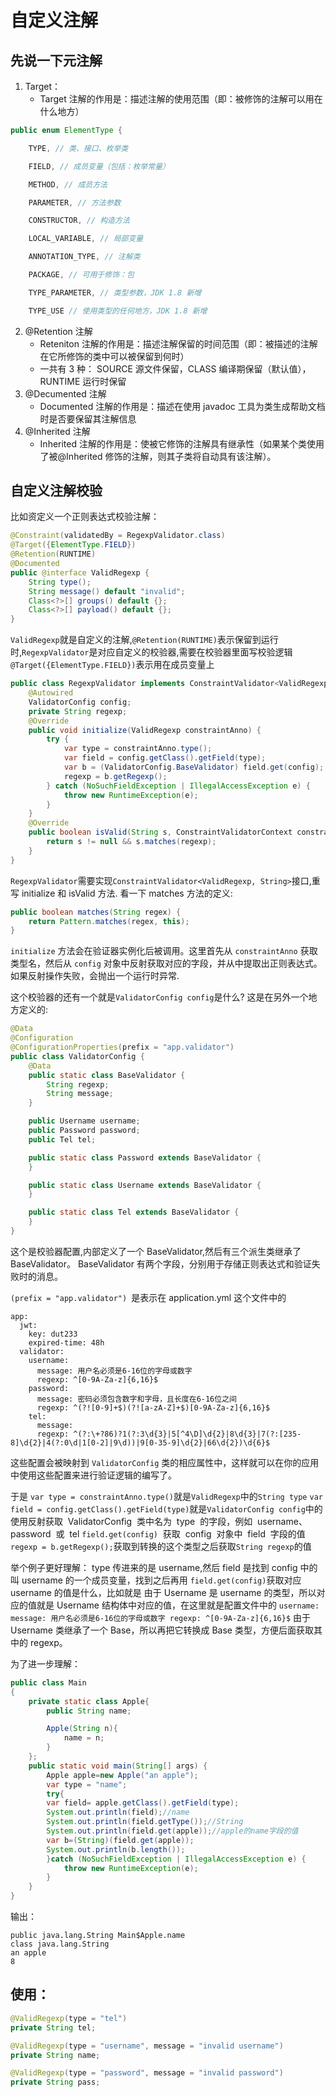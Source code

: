 # 自定义注解

## 先说一下元注解

1. Target：
    - Target 注解的作用是：描述注解的使用范围（即：被修饰的注解可以用在什么地方）

```java
public enum ElementType {

    TYPE, // 类、接口、枚举类

    FIELD, // 成员变量（包括：枚举常量）

    METHOD, // 成员方法

    PARAMETER, // 方法参数

    CONSTRUCTOR, // 构造方法

    LOCAL_VARIABLE, // 局部变量

    ANNOTATION_TYPE, // 注解类

    PACKAGE, // 可用于修饰：包

    TYPE_PARAMETER, // 类型参数，JDK 1.8 新增

    TYPE_USE // 使用类型的任何地方，JDK 1.8 新增
```

2. @Retention 注解
    - Reteniton 注解的作用是：描述注解保留的时间范围（即：被描述的注解在它所修饰的类中可以被保留到何时）
    - 一共有 3 种： SOURCE 源文件保留，CLASS 编译期保留（默认值），RUNTIME 运行时保留
3. @Decumented 注解
    - Documented 注解的作用是：描述在使用 javadoc 工具为类生成帮助文档时是否要保留其注解信息
4. @Inherited 注解
    - Inherited 注解的作用是：使被它修饰的注解具有继承性（如果某个类使用了被@Inherited 修饰的注解，则其子类将自动具有该注解）。

## 自定义注解校验

比如资定义一个正则表达式校验注解：

```java
@Constraint(validatedBy = RegexpValidator.class)
@Target({ElementType.FIELD})
@Retention(RUNTIME)
@Documented
public @interface ValidRegexp {
    String type();
    String message() default "invalid";
    Class<?>[] groups() default {};
    Class<?>[] payload() default {};
}
```

`ValidRegexp`就是自定义的注解,`@Retention(RUNTIME)`表示保留到运行时,`RegexpValidator`是对应自定义的校验器,需要在校验器里面写校验逻辑
`@Target({ElementType.FIELD})`表示用在成员变量上

```java
public class RegexpValidator implements ConstraintValidator<ValidRegexp, String> {
    @Autowired
    ValidatorConfig config;
    private String regexp;
    @Override
    public void initialize(ValidRegexp constraintAnno) {
        try {
            var type = constraintAnno.type();
            var field = config.getClass().getField(type);
            var b = (ValidatorConfig.BaseValidator) field.get(config);
            regexp = b.getRegexp();
        } catch (NoSuchFieldException | IllegalAccessException e) {
            throw new RuntimeException(e);
        }
    }
    @Override
    public boolean isValid(String s, ConstraintValidatorContext constraintValidatorContext) {
        return s != null && s.matches(regexp);
    }
}
```

`RegexpValidator`需要实现`ConstraintValidator<ValidRegexp, String>`接口,重写 initialize 和 isValid 方法.
看一下 matches 方法的定义:

```java
public boolean matches(String regex) {
    return Pattern.matches(regex, this);
}
```

`initialize` 方法会在验证器实例化后被调用。这里首先从 `constraintAnno` 获取类型名，然后从 `config` 对象中反射获取对应的字段，并从中提取出正则表达式。如果反射操作失败，会抛出一个运行时异常.

这个校验器的还有一个就是`ValidatorConfig config`是什么?
这是在另外一个地方定义的:

```java
@Data
@Configuration
@ConfigurationProperties(prefix = "app.validator")
public class ValidatorConfig {
    @Data
    public static class BaseValidator {
        String regexp;
        String message;
    }

    public Username username;
    public Password password;
    public Tel tel;

    public static class Password extends BaseValidator {
    }

    public static class Username extends BaseValidator {
    }

    public static class Tel extends BaseValidator {
    }
}
```

这个是校验器配置,内部定义了一个 BaseValidator,然后有三个派生类继承了 BaseValidator。
BaseValidator 有两个字段，分别用于存储正则表达式和验证失败时的消息。

`(prefix = "app.validator") `是表示在 application.yml 这个文件中的

```
app:
  jwt:
    key: dut233
    expired-time: 48h
  validator:
    username:
      message: 用户名必须是6-16位的字母或数字
      regexp: ^[0-9A-Za-z]{6,16}$
    password:
      message: 密码必须包含数字和字母，且长度在6-16位之间
      regexp: ^(?![0-9]+$)(?![a-zA-Z]+$)[0-9A-Za-z]{6,16}$
    tel:
      message:
      regexp: ^(?:\+?86)?1(?:3\d{3}|5[^4\D]\d{2}|8\d{3}|7(?:[235-8]\d{2}|4(?:0\d|1[0-2]|9\d))|9[0-35-9]\d{2}|66\d{2})\d{6}$
```

这些配置会被映射到 `ValidatorConfig` 类的相应属性中，这样就可以在你的应用中使用这些配置来进行验证逻辑的编写了。

于是
`var type = constraintAnno.type()`就是`ValidRegexp`中的`String type`
`var field = config.getClass().getField(type)`就是`ValidatorConfig config`中的使用反射获取  ValidatorConfig  类中名为  type  的字段，例如  username、password  或  tel
`field.get(config)`  获取  config  对象中  field  字段的值
`regexp = b.getRegexp();`获取到转换的这个类型之后获取`String regexp`的值

举个例子更好理解：
type 传进来的是 username,然后 field 是找到 config 中的叫 username 的一个成员变量，找到之后再用
`field.get(config)`获取对应 username 的值是什么，比如就是 由于 Username 是 username 的类型，所以对应的值就是 Username 结构体中对应的值，在这里就是配置文件中的
`username: message: 用户名必须是6-16位的字母或数字 regexp: ^[0-9A-Za-z]{6,16}$`
由于 Username 类继承了一个 Base，所以再把它转换成 Base 类型，方便后面获取其中的 regexp。

为了进一步理解：

```java
public class Main
{
    private static class Apple{
        public String name;

        Apple(String n){
            name = n;
        }
    };
    public static void main(String[] args) {
        Apple apple=new Apple("an apple");
        var type = "name";
        try{
        var field= apple.getClass().getField(type);
        System.out.println(field);//name
        System.out.println(field.getType());//String
        System.out.println(field.get(apple));//apple的name字段的值
        var b=(String)(field.get(apple));
        System.out.println(b.length());
        }catch (NoSuchFieldException | IllegalAccessException e) {
            throw new RuntimeException(e);
        }
    }
}
```

输出：

```
public java.lang.String Main$Apple.name
class java.lang.String
an apple
8
```

## 使用：

```java
@ValidRegexp(type = "tel")
private String tel;

@ValidRegexp(type = "username", message = "invalid username")
private String name;

@ValidRegexp(type = "password", message = "invalid password")
private String pass;
```
